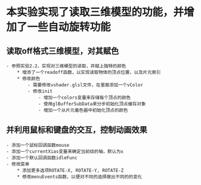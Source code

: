 # 本实验实现了读取三维模型的功能，并增加了一些自动旋转功能
## 读取off格式三维模型，对其赋色
    - 参照实验2.2，实现对三维模型的读取，并赋上独特的颜色
        * 增添了一个readoff函数，以实现读取物体的顶点位置，以及片元索引
        * 修改颜色
            - 需要修改vshader.glsl文件，在里面添加一个vColor
            - 修改init
                - 增加一个colors变量来存储每个顶点的颜色
                - 使用glBufferSubData来分步初始化顶点缓存对象
                - 增加一个从片元着色器中初始化顶点的颜色
## 并利用鼠标和键盘的交互，控制动画效果
    - 添加一个鼠标回调函数mouse
    - 添加一个currentXias变量来确定当前绕的轴，默认为x
    - 添加一个默认回调函数idleFunc
    - 修改菜单
        * 添加更多选项ROTATE-X, ROTATE-Y, ROTATE-Z
        * 修改menuEvents函数，以便对不同的选择做出不同的的变化
